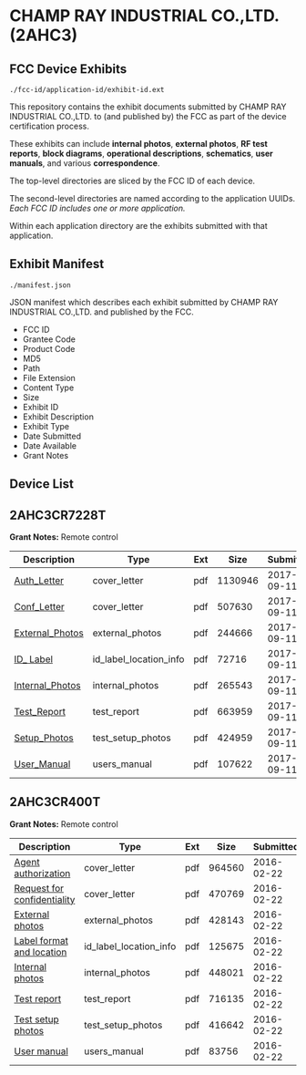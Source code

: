 # CHAMP RAY INDUSTRIAL CO.,LTD. (2AHC3)
## FCC Device Exhibits

```
./fcc-id/application-id/exhibit-id.ext
```

This repository contains the exhibit documents submitted by CHAMP RAY INDUSTRIAL CO.,LTD. to (and published by) the FCC as part of the device certification process.

These exhibits can include **internal photos**, **external photos**, **RF test reports**, **block diagrams**, **operational descriptions**, **schematics**, **user manuals**, and various **correspondence**.

The top-level directories are sliced by the FCC ID of each device.

The second-level directories are named according to the application UUIDs. *Each FCC ID includes one or more application.*

Within each application directory are the exhibits submitted with that application. 

## Exhibit Manifest

```
./manifest.json
```

JSON manifest which describes each exhibit submitted by CHAMP RAY INDUSTRIAL CO.,LTD. and published by the FCC.

- FCC ID
- Grantee Code
- Product Code
- MD5
- Path
- File Extension
- Content Type
- Size
- Exhibit ID
- Exhibit Description
- Exhibit Type
- Date Submitted
- Date Available
- Grant Notes

## Device List
## 2AHC3CR7228T
**Grant Notes:** Remote control

| Description | Type | Ext | Size | Submitted | Available |
| ----------- | ---- | --- | ---- | --------- | --------- |
| [Auth_Letter](2AHC3CR7228T/410e8ef647de8a4b01747eba6090e72f/3556049.pdf) | cover_letter | pdf | 1130946 | 2017-09-11 | 2017-09-11 |
| [Conf_Letter](2AHC3CR7228T/410e8ef647de8a4b01747eba6090e72f/3556061.pdf) | cover_letter | pdf | 507630 | 2017-09-11 | 2017-09-11 |
| [External_Photos](2AHC3CR7228T/410e8ef647de8a4b01747eba6090e72f/3556042.pdf) | external_photos | pdf | 244666 | 2017-09-11 | 2017-09-11 |
| [ID_ Label](2AHC3CR7228T/410e8ef647de8a4b01747eba6090e72f/3555987.pdf) | id_label_location_info | pdf | 72716 | 2017-09-11 | 2017-09-11 |
| [Internal_Photos](2AHC3CR7228T/410e8ef647de8a4b01747eba6090e72f/3555939.pdf) | internal_photos | pdf | 265543 | 2017-09-11 | 2017-09-11 |
| [Test_Report](2AHC3CR7228T/410e8ef647de8a4b01747eba6090e72f/3555949.pdf) | test_report | pdf | 663959 | 2017-09-11 | 2017-09-11 |
| [Setup_Photos](2AHC3CR7228T/410e8ef647de8a4b01747eba6090e72f/3556018.pdf) | test_setup_photos | pdf | 424959 | 2017-09-11 | 2017-09-11 |
| [User_Manual](2AHC3CR7228T/410e8ef647de8a4b01747eba6090e72f/3556001.pdf) | users_manual | pdf | 107622 | 2017-09-11 | 2017-09-11 |
## 2AHC3CR400T
**Grant Notes:** Remote control

| Description | Type | Ext | Size | Submitted | Available |
| ----------- | ---- | --- | ---- | --------- | --------- |
| [Agent authorization](2AHC3CR400T/fcf8e0e34e9620cfdcf12bb9348251f4/2908208.pdf) | cover_letter | pdf | 964560 | 2016-02-22 | 2016-02-22 |
| [Request for confidentiality](2AHC3CR400T/fcf8e0e34e9620cfdcf12bb9348251f4/2908210.pdf) | cover_letter | pdf | 470769 | 2016-02-22 | 2016-02-22 |
| [External photos](2AHC3CR400T/fcf8e0e34e9620cfdcf12bb9348251f4/2908211.pdf) | external_photos | pdf | 428143 | 2016-02-22 | 2016-02-22 |
| [Label format and location](2AHC3CR400T/fcf8e0e34e9620cfdcf12bb9348251f4/2908209.pdf) | id_label_location_info | pdf | 125675 | 2016-02-22 | 2016-02-22 |
| [Internal photos](2AHC3CR400T/fcf8e0e34e9620cfdcf12bb9348251f4/2908212.pdf) | internal_photos | pdf | 448021 | 2016-02-22 | 2016-02-22 |
| [Test report](2AHC3CR400T/fcf8e0e34e9620cfdcf12bb9348251f4/2908217.pdf) | test_report | pdf | 716135 | 2016-02-22 | 2016-02-22 |
| [Test setup photos](2AHC3CR400T/fcf8e0e34e9620cfdcf12bb9348251f4/2908218.pdf) | test_setup_photos | pdf | 416642 | 2016-02-22 | 2016-02-22 |
| [User manual](2AHC3CR400T/fcf8e0e34e9620cfdcf12bb9348251f4/2908213.pdf) | users_manual | pdf | 83756 | 2016-02-22 | 2016-02-22 |
